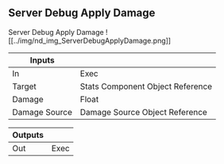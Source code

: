 ## Server Debug Apply Damage
Server Debug Apply Damage
![[../img/nd_img_ServerDebugApplyDamage.png]]

|Inputs||
|--|--|
| In | Exec |
| Target | Stats Component Object Reference |
| Damage | Float |
| Damage Source | Damage Source Object Reference |

|Outputs||
|--|--|
| Out | Exec |
